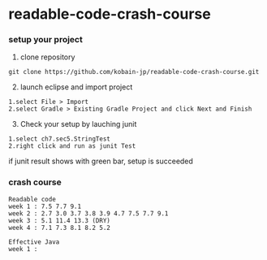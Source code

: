 # readable-code-crash-course

### setup your project

1. clone repository 

```
git clone https://github.com/kobain-jp/readable-code-crash-course.git
```

2. launch eclipse and import project

```
1.select File > Import 
2.select Gradle > Existing Gradle Project and click Next and Finish
```

3. Check your setup by lauching junit

```
1.select ch7.sec5.StringTest
2.right click and run as junit Test
```

if junit result shows with green bar, setup is succeeded

### crash course

```
Readable code 
week 1 : 7.5 7.7 9.1
week 2 : 2.7 3.0 3.7 3.8 3.9 4.7 7.5 7.7 9.1 
week 3 : 5.1 11.4 13.3 (DRY)
week 4 : 7.1 7.3 8.1 8.2 5.2

Effective Java
week 1 : 
```
